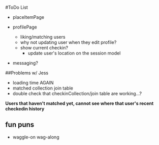 #ToDo List
- placeItemPage

- profilePage
  - liking/matching users
  - why not updating user when they edit profile?
  - show current checkin?
    - update user's location on the session model
- messaging?


##Problems w/ Jess
  - loading time AGAIN
  - matched collection join table
  - double check that checkinCollection/join table are working...?


<Link to={`posts/${post._id}`}></Link>


**Users that haven't matched yet, cannot see where that user's recent checkedin history**


## fun puns
 - waggle-on wag-along
